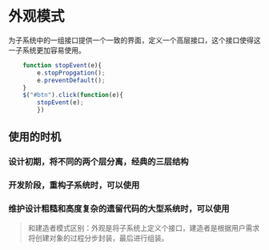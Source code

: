 # 外观模式
为子系统中的一组接口提供一个一致的界面，定义一个高层接口，这个接口使得这一子系统更加容易使用。

``` javascript
    function stopEvent(e){
        e.stopPropgation();
        e.preventDefault();
    }
    $("#btn").click(function(e){
        stopEvent(e);
        })
```

## 使用的时机

### 设计初期，将不同的两个层分离，经典的三层结构

### 开发阶段，重构子系统时，可以使用

### 维护设计粗糙和高度复杂的遗留代码的大型系统时，可以使用

> 和建造者模式区别：外观是将子系统上定义个接口，建造者是根据用户需求将创建对象的过程分步封装，最后进行组装。